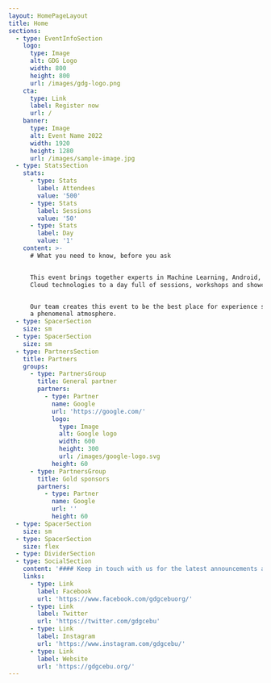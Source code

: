 ```yaml
---
layout: HomePageLayout
title: Home
sections:
  - type: EventInfoSection
    logo:
      type: Image
      alt: GDG Logo
      width: 800
      height: 800
      url: /images/gdg-logo.png
    cta:
      type: Link
      label: Register now
      url: /
    banner:
      type: Image
      alt: Event Name 2022
      width: 1920
      height: 1280
      url: /images/sample-image.jpg
  - type: StatsSection
    stats:
      - type: Stats
        label: Attendees
        value: '500'
      - type: Stats
        label: Sessions
        value: '50'
      - type: Stats
        label: Day
        value: '1'
    content: >-
      # What you need to know, before you ask


      This event brings together experts in Machine Learning, Android, Web and
      Cloud technologies to a day full of sessions, workshops and showcases.


      Our team creates this event to be the best place for experience sharing in
      a phenomenal atmosphere.
  - type: SpacerSection
    size: sm
  - type: SpacerSection
    size: sm
  - type: PartnersSection
    title: Partners
    groups:
      - type: PartnersGroup
        title: General partner
        partners:
          - type: Partner
            name: Google
            url: 'https://google.com/'
            logo:
              type: Image
              alt: Google logo
              width: 600
              height: 300
              url: /images/google-logo.svg
            height: 60
      - type: PartnersGroup
        title: Gold sponsors
        partners:
          - type: Partner
            name: Google
            url: ''
            height: 60
  - type: SpacerSection
    size: sm
  - type: SpacerSection
    size: flex
  - type: DividerSection
  - type: SocialSection
    content: '#### Keep in touch with us for the latest announcements about the event.'
    links:
      - type: Link
        label: Facebook
        url: 'https://www.facebook.com/gdgcebuorg/'
      - type: Link
        label: Twitter
        url: 'https://twitter.com/gdgcebu'
      - type: Link
        label: Instagram
        url: 'https://www.instagram.com/gdgcebu/'
      - type: Link
        label: Website
        url: 'https://gdgcebu.org/'
---
```


